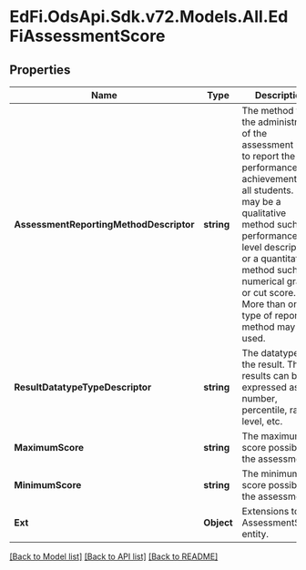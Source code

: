 # EdFi.OdsApi.Sdk.v72.Models.All.EdFiAssessmentScore

## Properties

Name | Type | Description | Notes
------------ | ------------- | ------------- | -------------
**AssessmentReportingMethodDescriptor** | **string** | The method that the administrator of the assessment uses to report the performance and achievement of all students. It may be a qualitative method such as performance level descriptors or a quantitative method such as a numerical grade or cut score. More than one type of reporting method may be used. | 
**ResultDatatypeTypeDescriptor** | **string** | The datatype of the result. The results can be expressed as a number, percentile, range, level, etc. | [optional] 
**MaximumScore** | **string** | The maximum score possible on the assessment. | [optional] 
**MinimumScore** | **string** | The minimum score possible on the assessment. | [optional] 
**Ext** | **Object** | Extensions to the AssessmentScore entity. | [optional] 

[[Back to Model list]](../README.md#documentation-for-models) [[Back to API list]](../README.md#documentation-for-api-endpoints) [[Back to README]](../README.md)

